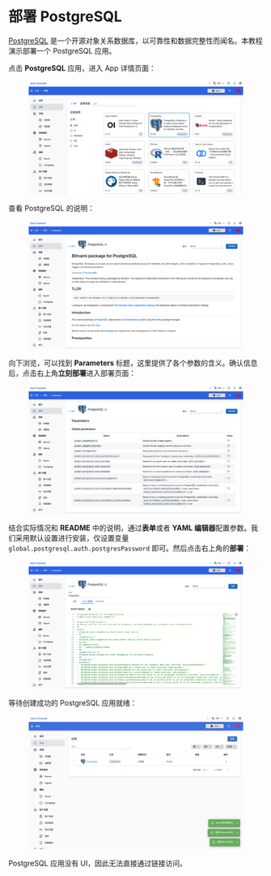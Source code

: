 # 部署 PostgreSQL

<a target="_blank" rel="noopener noreferrer" href="https://www.postgresql.org/">PostgreSQL</a> 是一个开源对象关系数据库，以可靠性和数据完整性而闻名。本教程演示部署一个 PostgreSQL 应用。

点击 **PostgreSQL** 应用，进入 App 详情页面：

<figure class="screenshot">
  <img alt="select-postgresql" src="../assets/app/select-postgresql.png" />
</figure>

查看 PostgreSQL 的说明：

<figure class="screenshot">
  <img alt="readme-postgresql" src="../assets/app/readme-postgresql.png" />
</figure>

向下浏览，可以找到 **Parameters** 标题，这里提供了各个参数的含义。确认信息后，点击右上角**立刻部署**进入部署页面：

<figure class="screenshot">
  <img alt="parameter-postgresql" src="../assets/app/parameter-postgresql.png" />
</figure>

结合实际情况和 **README** 中的说明，通过**表单**或者 **YAML 编辑器**配置参数。我们采用默认设置进行安装，仅设置变量 `global.postgresql.auth.postgresPassword` 即可。然后点击右上角的**部署**：

<figure class="screenshot">
  <img alt="yaml-postgresql" src="../assets/app/yaml-postgresql.png" />
</figure>

等待创建成功的 PostgreSQL 应用就绪：

<figure class="screenshot">
  <img alt="wait-for-postgresql" src="../assets/app/wait-for-postgresql.png" />
</figure>

PostgreSQL 应用没有 UI，因此无法直接通过链接访问。
